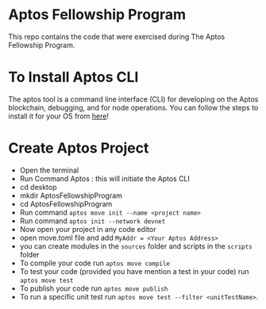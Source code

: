 # Aptos Fellowship Program

This repo contains the code that were exercised during The Aptos Fellowship Program.

# To Install Aptos CLI

The aptos tool is a command line interface (CLI) for developing on the Aptos blockchain, debugging, and for node operations.
You can follow the steps to install it for your OS from [here](https://aptos.dev/tools/aptos-cli/install-cli/)!

# Create Aptos Project

- Open the terminal
- Run Command Aptos : this will initiate the Aptos CLI
- cd desktop
- mkdir AptosFellowshipProgram
- cd AptosFellowshipProgram
- Run command `aptos move init --name <project name>`
- Run command `aptos init --network devnet`
- Now open your project in any code editor
- open move.toml file and add `MyAddr = <Your Aptos Address>`
- you can create modules in the `sources` folder and scripts in the `scripts` folder
- To compile your code run `aptos move compile`
- To test your code (provided you have mention a test in your code) run `aptos move test`
- To publish your code run `aptos move publish`
- To run a specific unit test run `aptos move test --filter <unitTestName>`.
